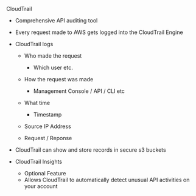 CloudTrail

- Comprehensive API auditing tool
- Every request made to AWS gets logged into the CloudTrail Engine
- CloudTrail logs
    
    - Who made the request
        
        - Which user etc.
    - How the request was made
        
        - Management Console / API / CLI etc
    - What time
        
        - Timestamp
    - Source IP Address
    - Request / Reponse
- CloudTrail can show and store records in secure s3 buckets
- CloudTrail Insights
    
    - Optional Feature
    - Allows CloudTrail to automatically detect unusual API activities on your account